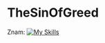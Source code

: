 # TheSinOfGreed

Znam:
[![My Skills](https://skillicons.dev/icons?i=js,html,css,wasm)](https://skillicons.dev)
